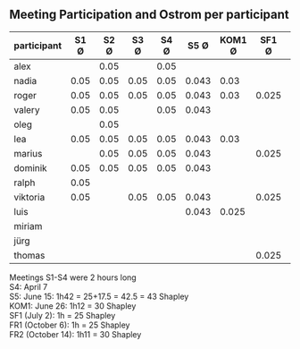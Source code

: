 ## Meeting Participation and Ostrom per participant

| participant | S1 Ø | S2 Ø | S3 Ø | S4 Ø | S5 Ø | KOM1 Ø | SF1  Ø | FR1  Ø |  FR2  Ø | Total |
| --- | --- | --- | --- |--- |--- |--- |--- |---|---|---|
| alex |  | 0.05 |  | 0.05 |  |  |  | | |0.1|
| nadia | 0.05 |0.05 |0.05  |0.05 | 0.043 | 0.03 | | | |0.273|
| roger | 0.05 |0.05 |0.05  |0.05 | 0.043 | 0.03  | 0.025 | 0.025 | 0.03 | 0.353 |
| valery |0.05 | 0.05 | |0.05 | 0.043 | | | | | 0.193|
| oleg |  | 0.05 | | | | | | | |0.05|
| lea | 0.05 |0.05 |0.05  |0.05 | 0.043 | 0.03 | | 0.025  | 0.03 | 0.328 |
| marius |  |0.05 |0.05  |0.05 | 0.043 | | 0.025 | 0.025 | 0.03 | 0.273 |
| dominik | 0.05 |0.05 |0.05  |0.05 | 0.043 | | | | | 0.243|
| ralph | 0.05 | | | | | | | | |0.05|
| viktoria | 0.05 | |0.05  |0.05 | 0.043 | | 0.025 | 0.025 | 0.03 | 0.353 |
| luis |  | | | | 0.043 | 0.025| | | |0.068 |
| miriam |  | | | | | |||||
| jürg |  | | | | | |||||
| thomas |  | | | | | | 0.025 | 0.025 | 0.03 | 0.08 |

Meetings S1-S4 were 2 hours long        
S4: April 7          
S5: June 15: 1h42 = 25+17.5 = 42.5 = 43 Shapley          
KOM1: June 26: 1h12 = 30 Shapley            
SF1 (July 2): 1h = 25 Shapley           
FR1 (October 6): 1h = 25 Shapley            
FR2 (October 14): 1h11 = 30 Shapley             
